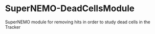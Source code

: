 # SuperNEMO-DeadCellsModule
SuperNEMO module for removing hits in order to study dead cells in the Tracker
